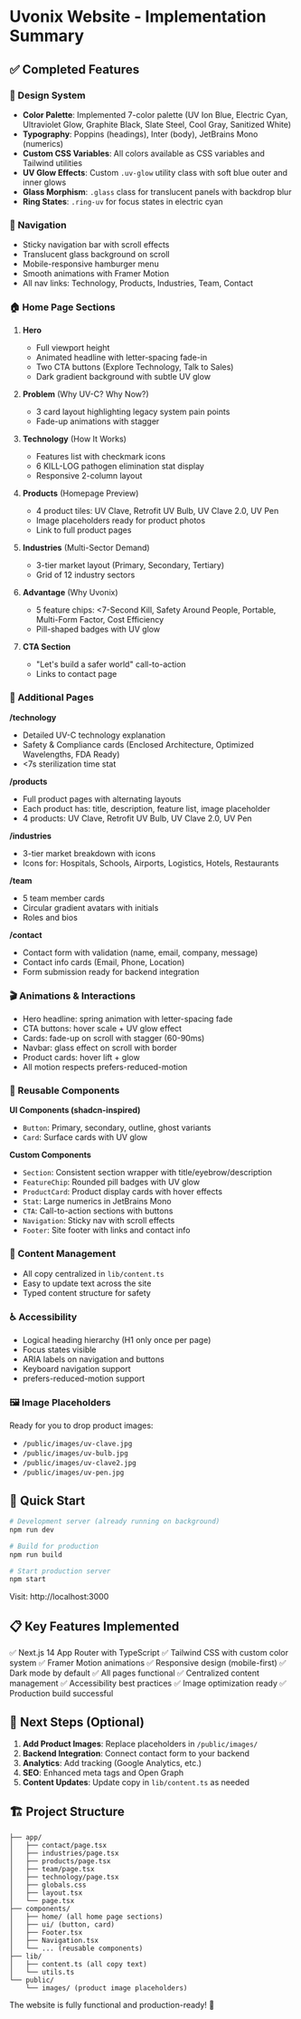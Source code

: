 # Uvonix Website - Implementation Summary

## ✅ Completed Features

### 🎨 Design System
- **Color Palette**: Implemented 7-color palette (UV Ion Blue, Electric Cyan, Ultraviolet Glow, Graphite Black, Slate Steel, Cool Gray, Sanitized White)
- **Typography**: Poppins (headings), Inter (body), JetBrains Mono (numerics)
- **Custom CSS Variables**: All colors available as CSS variables and Tailwind utilities
- **UV Glow Effects**: Custom `.uv-glow` utility class with soft blue outer and inner glows
- **Glass Morphism**: `.glass` class for translucent panels with backdrop blur
- **Ring States**: `.ring-uv` for focus states in electric cyan

### 📱 Navigation
- Sticky navigation bar with scroll effects
- Translucent glass background on scroll
- Mobile-responsive hamburger menu
- Smooth animations with Framer Motion
- All nav links: Technology, Products, Industries, Team, Contact

### 🏠 Home Page Sections

1. **Hero**
   - Full viewport height
   - Animated headline with letter-spacing fade-in
   - Two CTA buttons (Explore Technology, Talk to Sales)
   - Dark gradient background with subtle UV glow

2. **Problem** (Why UV-C? Why Now?)
   - 3 card layout highlighting legacy system pain points
   - Fade-up animations with stagger

3. **Technology** (How It Works)
   - Features list with checkmark icons
   - 6 KILL-LOG pathogen elimination stat display
   - Responsive 2-column layout

4. **Products** (Homepage Preview)
   - 4 product tiles: UV Clave, Retrofit UV Bulb, UV Clave 2.0, UV Pen
   - Image placeholders ready for product photos
   - Link to full product pages

5. **Industries** (Multi-Sector Demand)
   - 3-tier market layout (Primary, Secondary, Tertiary)
   - Grid of 12 industry sectors

6. **Advantage** (Why Uvonix)
   - 5 feature chips: <7-Second Kill, Safety Around People, Portable, Multi-Form Factor, Cost Efficiency
   - Pill-shaped badges with UV glow

7. **CTA Section**
   - "Let's build a safer world" call-to-action
   - Links to contact page

### 📄 Additional Pages

**/technology**
- Detailed UV-C technology explanation
- Safety & Compliance cards (Enclosed Architecture, Optimized Wavelengths, FDA Ready)
- <7s sterilization time stat

**/products**
- Full product pages with alternating layouts
- Each product has: title, description, feature list, image placeholder
- 4 products: UV Clave, Retrofit UV Bulb, UV Clave 2.0, UV Pen

**/industries**
- 3-tier market breakdown with icons
- Icons for: Hospitals, Schools, Airports, Logistics, Hotels, Restaurants

**/team**
- 5 team member cards
- Circular gradient avatars with initials
- Roles and bios

**/contact**
- Contact form with validation (name, email, company, message)
- Contact info cards (Email, Phone, Location)
- Form submission ready for backend integration

### 🎬 Animations & Interactions
- Hero headline: spring animation with letter-spacing fade
- CTA buttons: hover scale + UV glow effect
- Cards: fade-up on scroll with stagger (60-90ms)
- Navbar: glass effect on scroll with border
- Product cards: hover lift + glow
- All motion respects prefers-reduced-motion

### 🔧 Reusable Components

**UI Components (shadcn-inspired)**
- `Button`: Primary, secondary, outline, ghost variants
- `Card`: Surface cards with UV glow

**Custom Components**
- `Section`: Consistent section wrapper with title/eyebrow/description
- `FeatureChip`: Rounded pill badges with UV glow
- `ProductCard`: Product display cards with hover effects
- `Stat`: Large numerics in JetBrains Mono
- `CTA`: Call-to-action sections with buttons
- `Navigation`: Sticky nav with scroll effects
- `Footer`: Site footer with links and contact info

### 📝 Content Management
- All copy centralized in `lib/content.ts`
- Easy to update text across the site
- Typed content structure for safety

### ♿ Accessibility
- Logical heading hierarchy (H1 only once per page)
- Focus states visible
- ARIA labels on navigation and buttons
- Keyboard navigation support
- prefers-reduced-motion support

### 🖼️ Image Placeholders
Ready for you to drop product images:
- `/public/images/uv-clave.jpg`
- `/public/images/uv-bulb.jpg`
- `/public/images/uv-clave2.jpg`
- `/public/images/uv-pen.jpg`

## 🚀 Quick Start

```bash
# Development server (already running on background)
npm run dev

# Build for production
npm run build

# Start production server
npm start
```

Visit: http://localhost:3000

## 📋 Key Features Implemented

✅ Next.js 14 App Router with TypeScript
✅ Tailwind CSS with custom color system
✅ Framer Motion animations
✅ Responsive design (mobile-first)
✅ Dark mode by default
✅ All pages functional
✅ Centralized content management
✅ Accessibility best practices
✅ Image optimization ready
✅ Production build successful

## 🎯 Next Steps (Optional)

1. **Add Product Images**: Replace placeholders in `/public/images/`
2. **Backend Integration**: Connect contact form to your backend
3. **Analytics**: Add tracking (Google Analytics, etc.)
4. **SEO**: Enhanced meta tags and Open Graph
5. **Content Updates**: Update copy in `lib/content.ts` as needed

## 🏗️ Project Structure

```
├── app/
│   ├── contact/page.tsx
│   ├── industries/page.tsx
│   ├── products/page.tsx
│   ├── team/page.tsx
│   ├── technology/page.tsx
│   ├── globals.css
│   ├── layout.tsx
│   └── page.tsx
├── components/
│   ├── home/ (all home page sections)
│   ├── ui/ (button, card)
│   ├── Footer.tsx
│   ├── Navigation.tsx
│   └── ... (reusable components)
├── lib/
│   ├── content.ts (all copy text)
│   └── utils.ts
└── public/
    └── images/ (product image placeholders)
```

The website is fully functional and production-ready! 🎉

